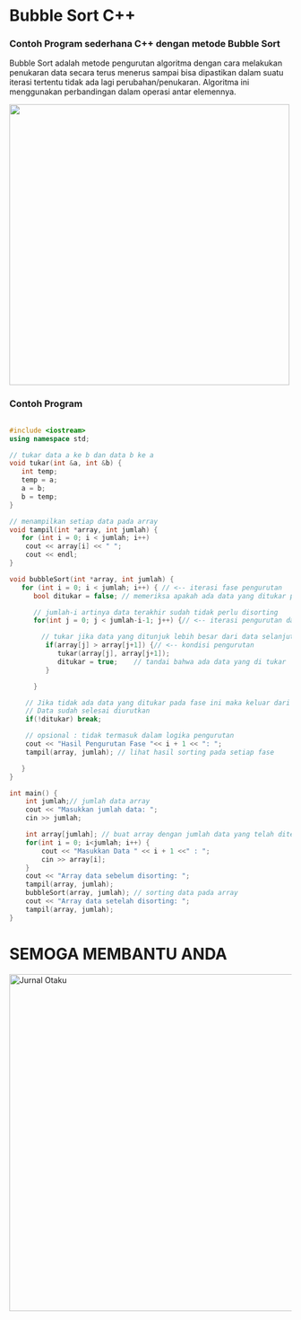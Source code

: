 # Bubble Sort C++
### Contoh Program sederhana C++ dengan metode Bubble Sort

Bubble Sort adalah metode pengurutan algoritma dengan cara melakukan penukaran data secara terus menerus sampai bisa dipastikan dalam suatu iterasi tertentu tidak ada lagi perubahan/penukaran. Algoritma ini menggunakan perbandingan dalam operasi antar elemennya.


<img src = "https://2.bp.blogspot.com/-7932k-aOrZc/WkqnBbonT5I/AAAAAAAAAMw/tmzUVq1nwP8E_VP82ybO7nDv-HTUmk8UACLcBGAs/s1600/Bubble%2BSort.png" style="height:500px;">

### Contoh Program 
```cpp

#include <iostream>  
using namespace std;

// tukar data a ke b dan data b ke a
void tukar(int &a, int &b) { 
   int temp;
   temp = a;
   a = b;
   b = temp;
}

// menampilkan setiap data pada array
void tampil(int *array, int jumlah) {
   for (int i = 0; i < jumlah; i++)
    cout << array[i] << " ";
    cout << endl;
}

void bubbleSort(int *array, int jumlah) {
   for (int i = 0; i < jumlah; i++) { // <-- iterasi fase pengurutan
      bool ditukar = false; // memeriksa apakah ada data yang ditukar pada setiap fase

      // jumlah-i artinya data terakhir sudah tidak perlu disorting
      for(int j = 0; j < jumlah-i-1; j++) {// <-- iterasi pengurutan data

        // tukar jika data yang ditunjuk lebih besar dari data selanjutnya [ascending]
         if(array[j] > array[j+1]) {// <-- kondisi pengurutan
            tukar(array[j], array[j+1]);
            ditukar = true;    // tandai bahwa ada data yang di tukar
         }

      }

    // Jika tidak ada data yang ditukar pada fase ini maka keluar dari perulangan
    // Data sudah selesai diurutkan
    if(!ditukar) break;

    // opsional : tidak termasuk dalam logika pengurutan
    cout << "Hasil Pengurutan Fase "<< i + 1 << ": ";
    tampil(array, jumlah); // lihat hasil sorting pada setiap fase

   }
}

int main() {
    int jumlah;// jumlah data array
    cout << "Masukkan jumlah data: ";
    cin >> jumlah;

    int array[jumlah]; // buat array dengan jumlah data yang telah ditentukan
    for(int i = 0; i<jumlah; i++) {
        cout << "Masukkan Data " << i + 1 <<" : ";
        cin >> array[i];
    }
    cout << "Array data sebelum disorting: ";
    tampil(array, jumlah);
    bubbleSort(array, jumlah); // sorting data pada array
    cout << "Array data setelah disorting: ";
    tampil(array, jumlah);
}

```


# SEMOGA MEMBANTU ANDA 
<img style="width:600px;" src="http://jurnalotaku.com/wp-content/uploads/2016/03/JOI-3D-Katou-Megumi-e1479809274164.jpg?x40408" alt="Jurnal Otaku">
